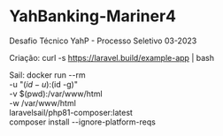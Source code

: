 # YahBanking-Mariner4
Desafio Técnico YahP - Processo Seletivo 03-2023

Criação:
curl -s https://laravel.build/example-app | bash

Sail:
docker run --rm \
    -u "$(id -u):$(id -g)" \
    -v $(pwd):/var/www/html \
    -w /var/www/html \
    laravelsail/php81-composer:latest \
    composer install --ignore-platform-reqs
